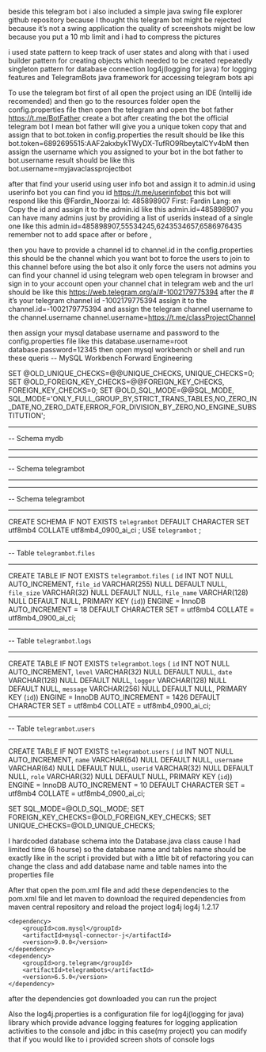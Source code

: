 beside this telegram bot i also included a simple java swing file explorer github repository because I thought this telegram bot might be rejected because it’s not a swing application 
the quality of screenshots might be low because you put a 10 mb limit and i had to compress the pictures

i used state pattern to keep track of user states and along with that i used builder pattern for creating objects which needed to be created repeatedly singleton pattern for database connection log4j(logging for java) for logging features and TelegramBots java framework for accessing telegram bots api

To use the telegram bot first of all open the project using an IDE (Intellij ide recomended) and then go to the resources folder open the config.properties file then open the telegram and open the bot father https://t.me/BotFather create a bot after creating the bot the official telegram bot I mean bot father will give you a unique token copy that and assign that to bot.token in config.properties the result should be like this
bot.token=6892695515:AAF2akxbykTWyDX-TufRO9RbeytalCYv4bM
then assign the username which you assigned to your bot in the bot father to bot.username result should be like this
bot.username=myjavaclassprojectbot

after that find your userid using user info bot and assign it to admin.id using userinfo bot you can find you id https://t.me/userinfobot this bot will respond like this 
@Fardin_Noorzai
Id: 485898907
First: Fardin
Lang: en
Copy the id and assign it to the admin.id like this
admin.id=485898907
you can have many admins just by providing a list of userids instead of a single one like this
admin.id=485898907,55534245,6243534657,6586976435
remember not to add space after or before ,

then you have to provide a channel id to channel.id in the config.properties this should be the channel which you want bot to force the users to join to this channel before using the bot also it only force the users not admins you can find your channel id using telegram web open telegram in browser and sign in to your account open your channel chat in telegram web and the url should be like this https://web.telegram.org/a/#-1002179775394 after the # it’s your telegram channel id -1002179775394 assign it to the 
channel.id=-1002179775394
and assign the telegram channel username to the channel.username
channel.username=https://t.me/classProjectChannel

then assign your mysql database username and password to the config.properties file like this
database.username=root
database.password=12345
then open mysql workbench or shell and run these queris
-- MySQL Workbench Forward Engineering

SET @OLD_UNIQUE_CHECKS=@@UNIQUE_CHECKS, UNIQUE_CHECKS=0;
SET @OLD_FOREIGN_KEY_CHECKS=@@FOREIGN_KEY_CHECKS, FOREIGN_KEY_CHECKS=0;
SET @OLD_SQL_MODE=@@SQL_MODE, SQL_MODE='ONLY_FULL_GROUP_BY,STRICT_TRANS_TABLES,NO_ZERO_IN_DATE,NO_ZERO_DATE,ERROR_FOR_DIVISION_BY_ZERO,NO_ENGINE_SUBSTITUTION';

-- -----------------------------------------------------
-- Schema mydb
-- -----------------------------------------------------
-- -----------------------------------------------------
-- Schema telegrambot
-- -----------------------------------------------------

-- -----------------------------------------------------
-- Schema telegrambot
-- -----------------------------------------------------
CREATE SCHEMA IF NOT EXISTS `telegrambot` DEFAULT CHARACTER SET utf8mb4 COLLATE utf8mb4_0900_ai_ci ;
USE `telegrambot` ;

-- -----------------------------------------------------
-- Table `telegrambot`.`files`
-- -----------------------------------------------------
CREATE TABLE IF NOT EXISTS `telegrambot`.`files` (
  `id` INT NOT NULL AUTO_INCREMENT,
  `file_id` VARCHAR(255) NULL DEFAULT NULL,
  `file_size` VARCHAR(32) NULL DEFAULT NULL,
  `file_name` VARCHAR(128) NULL DEFAULT NULL,
  PRIMARY KEY (`id`))
ENGINE = InnoDB
AUTO_INCREMENT = 18
DEFAULT CHARACTER SET = utf8mb4
COLLATE = utf8mb4_0900_ai_ci;


-- -----------------------------------------------------
-- Table `telegrambot`.`logs`
-- -----------------------------------------------------
CREATE TABLE IF NOT EXISTS `telegrambot`.`logs` (
  `id` INT NOT NULL AUTO_INCREMENT,
  `level` VARCHAR(32) NULL DEFAULT NULL,
  `date` VARCHAR(128) NULL DEFAULT NULL,
  `logger` VARCHAR(128) NULL DEFAULT NULL,
  `message` VARCHAR(256) NULL DEFAULT NULL,
  PRIMARY KEY (`id`))
ENGINE = InnoDB
AUTO_INCREMENT = 1426
DEFAULT CHARACTER SET = utf8mb4
COLLATE = utf8mb4_0900_ai_ci;


-- -----------------------------------------------------
-- Table `telegrambot`.`users`
-- -----------------------------------------------------
CREATE TABLE IF NOT EXISTS `telegrambot`.`users` (
  `id` INT NOT NULL AUTO_INCREMENT,
  `name` VARCHAR(64) NULL DEFAULT NULL,
  `username` VARCHAR(64) NULL DEFAULT NULL,
  `userid` VARCHAR(32) NULL DEFAULT NULL,
  `role` VARCHAR(32) NULL DEFAULT NULL,
  PRIMARY KEY (`id`))
ENGINE = InnoDB
AUTO_INCREMENT = 10
DEFAULT CHARACTER SET = utf8mb4
COLLATE = utf8mb4_0900_ai_ci;


SET SQL_MODE=@OLD_SQL_MODE;
SET FOREIGN_KEY_CHECKS=@OLD_FOREIGN_KEY_CHECKS;
SET UNIQUE_CHECKS=@OLD_UNIQUE_CHECKS;


I hardcoded database schema into the Database.java class cause I had limited time (6 hourse) so the database name and tables name should be exactly like in the script i provided but with a little bit of refactoring you can change the class and add database name and table names into the properties file

After that open the pom.xml file and add these dependencies to the pom.xml file and let maven to download the required dependencies from maven central repository and reload the project
<dependencies>
    <dependency>
        <groupId>log4j</groupId>
        <artifactId>log4j</artifactId>
        <version>1.2.17</version>
    </dependency>

    <dependency>
        <groupId>com.mysql</groupId>
        <artifactId>mysql-connector-j</artifactId>
        <version>9.0.0</version>
    </dependency>
    <dependency>
        <groupId>org.telegram</groupId>
        <artifactId>telegrambots</artifactId>
        <version>6.5.0</version>
    </dependency>
</dependencies>

after the dependencies got downloaded you can run the project

Also the log4j.properties is a configuration file for log4j(logging for java) library which provide advance logging features for logging application activities to the console and jdbc in this case(my project) you can modify that if you would like to i provided screen shots of console logs



 
